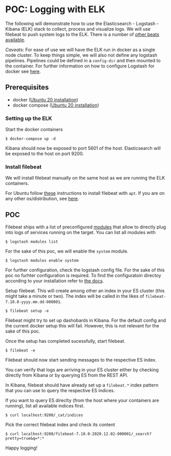 # POC: Logging with ELK
The following will demonstrate how to use the Elasticsearch - Logstash - Kibana (ELK) stack to collect, process and visualize logs. We will use filebeat to push system logs to the ELK. There is a number of [other beats available](https://www.elastic.co/de/beats/). 

*Caveats*:
For ease of use we will have the ELK run in docker as a single node cluster. To keep things simple, we will also not define any logstash pipelines. Pipelines could be defined in a `config-dir` and then mounted to the container. For further information on how to configure Logstash for docker see [here](https://www.elastic.co/guide/en/logstash/current/docker-config.html).

## Prerequisites
- docker ([Ubuntu 20 installation](https://docs.docker.com/engine/install/ubuntu/)) 
- docker compose ([Ubuntu 20 installation](https://www.digitalocean.com/community/tutorials/how-to-install-and-use-docker-compose-on-ubuntu-20-04))

### Setting up the ELK
Start the docker containers

```
$ docker-compose up -d
```

Kibana should now be exposed to port 5601 of the host. Elasticsearch will be exposed to the host on port 9200.

### Install filebeat
We will install filebeat manually on the same host as we are running the ELK containers.

For Ubuntu follow [these](https://www.elastic.co/guide/en/beats/filebeat/current/setup-repositories.html#_apt) instructions to install filebeat with `apt`. If you are on any other os/distribution, see [here](https://www.elastic.co/guide/en/beats/filebeat/current/filebeat-installation-configuration.html#installation).

## POC
Filebeat ships with a list of preconfigured [modules](https://www.elastic.co/guide/en/beats/filebeat/current/filebeat-modules.html) that allow to directly plug into logs of services running on the target. 
You can list all modules with 

```
$ logstash modules list
```

For the sake of this poc, we will enable the `system` module.

```
$ logstash modules enable system
```

For further configuration, check the logstash config file. For the sake of this poc no furhter configuration is required. 
To find the configuratoin directoy according to your installation refer to [the docs](https://www.elastic.co/guide/en/beats/filebeat/current/directory-layout.html).

Setup filebeat. This will create among other an index in your ES cluster (this might take a minute or two). The index will be called in the likes of `filebeat-7.10.0-yyyy.mm.dd-000001`.

```
$ filebeat setup -e
```

Filebeat might try to set up dashobards in Kibana. For the default config and the current docker setup this will fail. However, this is not relevant for the sake of this poc. 

Once the setup has completed sucessfully, start filebeat.

```
$ filebeat -e
```

Filebeat should now start sending messages to the respective ES index. 

You can verify that logs are arriving in your ES cluster either by checking directly from Kibana or by querying ES from the REST API. 

In Kibana, filebeat should have already set up a `filebeat.*` index pattern that you can use to query the respective ES indices. 

If you want to query ES direclty (from the host where your containers are running), list all available indices first.

```
$ curl localhost:9200/_cat/indices
```

Pick the correct filebeat index and check its content

```
$ curl localhost:9200/filebeat-7.10.0-2020.12.02-000001/_search?pretty=true&q=*:*
```

Happy logging!
